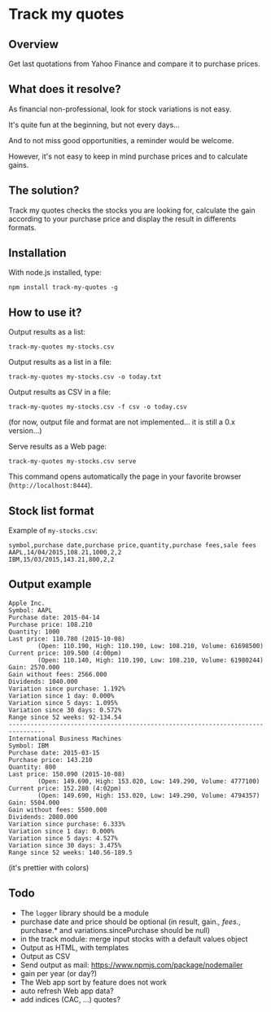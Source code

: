 # Track my quotes

## Overview

Get last quotations from Yahoo Finance and compare it to purchase prices.

## What does it resolve?

As financial non-professional, look for stock variations is not easy.

It's quite fun at the beginning, but not every days...

And to not miss good opportunities, a reminder would be welcome.

However, it's not easy to keep in mind purchase prices and to calculate gains.

## The solution?

Track my quotes checks the stocks you are looking for, calculate the gain according to your purchase price and display the result in differents formats.

## Installation

With node.js installed, type:

    npm install track-my-quotes -g

## How to use it?

Output results as a list:

    track-my-quotes my-stocks.csv

Output results as a list in a file:

    track-my-quotes my-stocks.csv -o today.txt

Output results as CSV in a file:

    track-my-quotes my-stocks.csv -f csv -o today.csv

(for now, output file and format are not implemented... it is still a 0.x version...)

Serve results as a Web page:

    track-my-quotes my-stocks.csv serve

This command opens automatically the page in your favorite browser (`http://localhost:8444`).

## Stock list format

Example of `my-stocks.csv`:

```
symbol,purchase date,purchase price,quantity,purchase fees,sale fees
AAPL,14/04/2015,108.21,1000,2,2
IBM,15/03/2015,143.21,800,2,2
```

## Output example

```
Apple Inc.
Symbol: AAPL
Purchase date: 2015-04-14
Purchase price: 108.210
Quantity: 1000
Last price: 110.780 (2015-10-08)
        (Open: 110.190, High: 110.190, Low: 108.210, Volume: 61698500)
Current price: 109.500 (4:00pm)
        (Open: 110.140, High: 110.190, Low: 108.210, Volume: 61980244)
Gain: 2570.000
Gain without fees: 2566.000
Dividends: 1040.000
Variation since purchase: 1.192%
Variation since 1 day: 0.000%
Variation since 5 days: 1.095%
Variation since 30 days: 0.572%
Range since 52 weeks: 92-134.54
--------------------------------------------------------------------------------
International Business Machines
Symbol: IBM
Purchase date: 2015-03-15
Purchase price: 143.210
Quantity: 800
Last price: 150.090 (2015-10-08)
        (Open: 149.690, High: 153.020, Low: 149.290, Volume: 4777100)
Current price: 152.280 (4:02pm)
        (Open: 149.690, High: 153.020, Low: 149.290, Volume: 4794357)
Gain: 5504.000
Gain without fees: 5500.000
Dividends: 2080.000
Variation since purchase: 6.333%
Variation since 1 day: 0.000%
Variation since 5 days: 4.527%
Variation since 30 days: 3.475%
Range since 52 weeks: 140.56-189.5
```

(it's prettier with colors)

## Todo

- The `logger` library should be a module
- purchase date and price should be optional (in result, gain.*, fees.*, purchase.* and variations.sincePurchase should be null)
- in the track module: merge input stocks with a default values object
- Output as HTML, with templates
- Output as CSV
- Send output as mail: https://www.npmjs.com/package/nodemailer
- gain per year (or day?)
- The Web app sort by feature does not work
- auto refresh Web app data?
- add indices (CAC, ...) quotes?